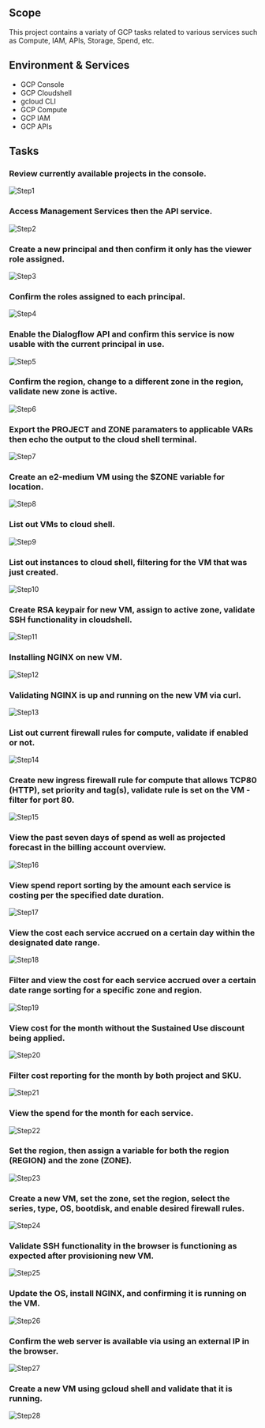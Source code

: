 ## Scope
This project contains a variaty of GCP tasks related to various services such as Compute, IAM, APIs, Storage, Spend, etc.

## Environment & Services
- GCP Console
- GCP Cloudshell 
- gcloud CLI
- GCP Compute
- GCP IAM
- GCP APIs

## Tasks

### Review currently available projects in the console.
![Step1](images/step1.png)

### Access Management Services then the API service.
![Step2](images/step2.png)

### Create a new principal and then confirm it only has the viewer role assigned.
![Step3](images/step3.png)

### Confirm the roles assigned to each principal.
![Step4](images/step4.png)

### Enable the Dialogflow API and confirm this service is now usable with the current principal in use.
![Step5](images/step5.png)

### Confirm the region, change to a different zone in the region, validate new zone is active. 
![Step6](images/step6.png)

### Export the PROJECT and ZONE paramaters to applicable VARs then echo the output to the cloud shell terminal.
![Step7](images/step7.png)

### Create an e2-medium VM using the $ZONE variable for location.
![Step8](images/step8.png)

### List out VMs to cloud shell.
![Step9](images/step9.png)

### List out instances to cloud shell, filtering for the VM that was just created.
![Step10](images/step10.png)

### Create RSA keypair for new VM, assign to active zone, validate SSH functionality in cloudshell.
![Step11](images/step11.png)

### Installing NGINX on new VM.
![Step12](images/step12.png)

### Validating NGINX is up and running on the new VM via curl.
![Step13](images/step13.png)

### List out current firewall rules for compute, validate if enabled or not.
![Step14](images/step14.png)

### Create new ingress firewall rule for compute that allows TCP80 (HTTP), set priority and tag(s), validate rule is set on the VM - filter for  port 80.
![Step15](images/step15.png)

### View the past seven days of spend as well as projected forecast in the billing account overview.
![Step16](images/step16.png)

### View spend report sorting by the amount each service is costing per the specified date duration.
![Step17](images/step17.png)

### View the cost each service accrued on a certain day within the designated date range.
![Step18](images/step18.png)

### Filter and view the cost for each service accrued over a certain date range sorting for a specific zone and region. 
![Step19](images/step19.png)

### View cost for the month without the Sustained Use discount being applied.
![Step20](images/step20.png)

### Filter cost reporting for the month by both project and SKU.
![Step21](images/step21.png)

### View the spend for the month for each service.
![Step22](images/step22.png)

### Set the region, then assign a variable for both the region (REGION) and the zone (ZONE).
![Step23](images/step23.png)

### Create a new VM, set the zone, set the region, select the series, type, OS, bootdisk, and enable desired firewall rules.
![Step24](images/step24.png)

### Validate SSH functionality in the browser is functioning as expected after provisioning new VM.
![Step25](images/step25.png)

### Update the OS, install NGINX, and confirming it is running on the VM.
![Step26](images/step26.png)

### Confirm the web server is available via using an external IP in the browser.
![Step27](images/step27.png)

### Create a new VM using gcloud shell and validate that it is running.
![Step28](images/step28.png)
